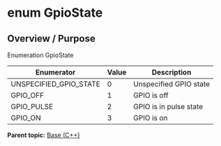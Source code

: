 # enum GpioState

## Overview / Purpose

Enumeration GpioState

|Enumerator|Value|Description|
|----------|-----|-----------|
|UNSPECIFIED\_GPIO\_STATE|0|Unspecified GPIO state|
|GPIO\_OFF|1|GPIO is off|
|GPIO\_PULSE|2|GPIO is in pulse state|
|GPIO\_ON|3|GPIO is on|

**Parent topic:** [Base \(C++\)](../../summary_pages/Base.md)

